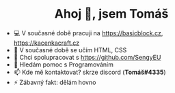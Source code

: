 <h1 align="center">Ahoj 👋, jsem Tomáš</h1>


- 💻 V současné době pracuji na https://basicblock.cz, https://kacenkacraft.cz
- 🌱 V současné době se učím HTML, CSS
- 👯 Chci spolupracovat s https://github.com/SengyEU
- 🤔 Hledám pomoc s Programováním
- 📫 Kde mě kontaktovat? skrze discord (**Tomáš#4335**)
- ⚡ Zábavný fakt: dělám hovno
